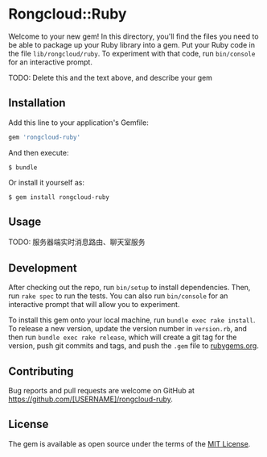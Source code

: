 # Rongcloud::Ruby

Welcome to your new gem! In this directory, you'll find the files you need to be able to package up your Ruby library into a gem. Put your Ruby code in the file `lib/rongcloud/ruby`. To experiment with that code, run `bin/console` for an interactive prompt.

TODO: Delete this and the text above, and describe your gem

## Installation

Add this line to your application's Gemfile:

```ruby
gem 'rongcloud-ruby'
```

And then execute:

    $ bundle

Or install it yourself as:

    $ gem install rongcloud-ruby

## Usage

TODO: 服务器端实时消息路由、聊天室服务

## Development

After checking out the repo, run `bin/setup` to install dependencies. Then, run `rake spec` to run the tests. You can also run `bin/console` for an interactive prompt that will allow you to experiment.

To install this gem onto your local machine, run `bundle exec rake install`. To release a new version, update the version number in `version.rb`, and then run `bundle exec rake release`, which will create a git tag for the version, push git commits and tags, and push the `.gem` file to [rubygems.org](https://rubygems.org).

## Contributing

Bug reports and pull requests are welcome on GitHub at https://github.com/[USERNAME]/rongcloud-ruby.


## License

The gem is available as open source under the terms of the [MIT License](http://opensource.org/licenses/MIT).
